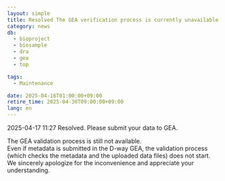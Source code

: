 ```yaml
---
layout: simple
title: Resolved The GEA verification process is currently unavailable
category: news
db:
  - bioproject
  - biosample
  - dra
  - gea
  - top

tags:
  - Maintenance

date: 2025-04-16T01:00:00+09:00
retire_time: 2025-04-30T09:00:00+09:00
lang: en
---
```


<span class="red">2025-04-17 11:27 Resolved. Please submit your data to GEA.</span>

The GEA validation process is still not available.   
Even if metadata is submitted in the D-way GEA, the validation process (which checks the metadata and the uploaded data files) does not start.   
We sincerely apologize for the inconvenience and appreciate your understanding.
